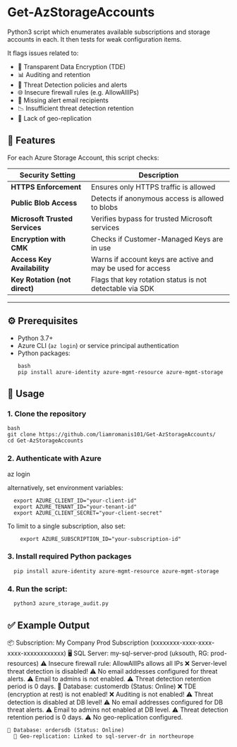 # Get-AzStorageAccounts
Python3 script which enumerates available subscriptions and storage accounts in each. It then tests for weak configuration items. 

It flags issues related to:

- 🔐 Transparent Data Encryption (TDE)
- 📊 Auditing and retention
- 🚨 Threat Detection policies and alerts
- 🌐 Insecure firewall rules (e.g. AllowAllIPs)
- 📩 Missing alert email recipients
- 📉 Insufficient threat detection retention
- 🔁 Lack of geo-replication

## 📌 Features

For each Azure Storage Account, this script checks:

| Security Setting                  | Description                                                  |
|----------------------------------|--------------------------------------------------------------|
| **HTTPS Enforcement**            | Ensures only HTTPS traffic is allowed                        |
| **Public Blob Access**           | Detects if anonymous access is allowed to blobs              |
| **Microsoft Trusted Services**   | Verifies bypass for trusted Microsoft services               |
| **Encryption with CMK**          | Checks if Customer-Managed Keys are in use                   |
| **Access Key Availability**      | Warns if account keys are active and may be used for access  |
| **Key Rotation (not direct)**    | Flags that key rotation status is not detectable via SDK     |

---

## ⚙️ Prerequisites

- Python 3.7+
- Azure CLI (`az login`) or service principal authentication
- Python packages:
  ```
  bash
  pip install azure-identity azure-mgmt-resource azure-mgmt-storage
  ```

## 🔧 Usage

### 1. Clone the repository
```
bash
git clone https://github.com/liamromanis101/Get-AzStorageAccounts/
cd Get-AzStorageAccounts
```

### 2. Authenticate with Azure

az login

alternatively, set environment variables:
```
  export AZURE_CLIENT_ID="your-client-id"
  export AZURE_TENANT_ID="your-tenant-id"
  export AZURE_CLIENT_SECRET="your-client-secret"
```

To limit to a single subscription, also set:
```
    export AZURE_SUBSCRIPTION_ID="your-subscription-id"
```

### 3. Install required Python packages
```
  pip install azure-identity azure-mgmt-resource azure-mgmt-storage
```
### 4. Run the script:
```
  python3 azure_storage_audit.py
```

##  ✅ Example Output

📦 Subscription: My Company Prod Subscription (xxxxxxxx-xxxx-xxxx-xxxx-xxxxxxxxxxxx)
  🖥️ SQL Server: my-sql-server-prod (uksouth, RG: prod-resources)
    ⚠️ Insecure firewall rule: AllowAllIPs allows all IPs
    ❌ Server-level threat detection is disabled!
    ⚠️ No email addresses configured for threat alerts.
    ⚠️ Email to admins is not enabled.
    ⚠️ Threat detection retention period is 0 days.
    📂 Database: customerdb (Status: Online)
      ❌ TDE (encryption at rest) is not enabled!
      ❌ Auditing is not enabled!
      ⚠️ Threat detection is disabled at DB level!
      ⚠️ No email addresses configured for DB threat alerts.
      ⚠️ Email to admins not enabled at DB level.
      ⚠️ Threat detection retention period is 0 days.
      ⚠️ No geo-replication configured.

    📂 Database: ordersdb (Status: Online)
      🔁 Geo-replication: Linked to sql-server-dr in northeurope

